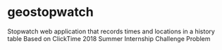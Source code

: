 # geostopwatch
Stopwatch web application that records times and locations in a history table
Based on ClickTime 2018 Summer Internship Challenge Problem
